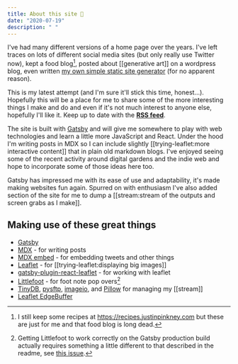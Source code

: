 ```yaml
---
title: About this site 🏡
date: "2020-07-19"
description: " "
---
```


I've had many different versions of a home page over the years. I've left traces on lots of different social media sites (but only really use Twitter now), kept a food blog[^recipes], posted about [[generative art]] on a wordpress blog, even written [my own simple static site generator](https://github.com/justinpinkney/sissigen) (for no apparent reason).

This is my latest attempt (and I'm sure it'll stick this time, honest...). Hopefully this will be a place for me to share some of the more interesting things I make and do and even if it's not much interest to anyone else, hopefully I'll like it. Keep up to date with the [__RSS feed__](rss.xml).

The site is built with [Gatsby](https://www.gatsbyjs.org/) and will give me somewhere to play with web technologies and learn a little more JavaScript and React. Under the hood I'm writing posts in MDX so I can include slightly [[trying-leaflet:more interactive content]] that in plain old markdown blogs. I've enjoyed seeing some of the recent activity around digital gardens and the indie web and hope to incorporate some of those ideas here too.

Gatsby has impressed me with its ease of use and adaptability, it's made making websites fun again. Spurred on with enthusiasm I've also added section of the site for me to dump a [[stream:stream of the outputs and screen grabs as I make]].

## Making use of these great things

- [Gatsby](https://www.gatsbyjs.org/)
- [MDX](https://mdxjs.com/) - for writing posts
- [MDX embed](https://github.com/PaulieScanlon/gatsby-mdx-embed) - for embedding tweets and other things
- [Leaflet](https://leafletjs.com/) - for [[trying-leaflet:displaying big images]]
- [gatsby-plugin-react-leaflet](https://github.com/dweirich/gatsby-plugin-react-leaflet) - for working with leaflet
- [Littlefoot](https://github.com/goblindegook/littlefoot) - for foot note pop overs[^littlefoot]
- [TinyDB](https://tinydb.readthedocs.io/en/stable/), [pysftp](https://pysftp.readthedocs.io/en/release_0.2.9/), [imageio](https://imageio.github.io/), and [Pillow](https://pillow.readthedocs.io/en/stable/) for managing my [[stream]]
- [Leaflet EdgeBuffer](https://github.com/TolonUK/Leaflet.EdgeBuffer)

[^littlefoot]: Getting Littlefoot to work correctly on the Gatsby production build actually requires something a little different to that described in the readme, see [this issue](https://github.com/goblindegook/littlefoot/issues/338).

[^recipes]: I still keep some recipes at https://recipes.justinpinkney.com but these are just for me and that food blog is long dead.